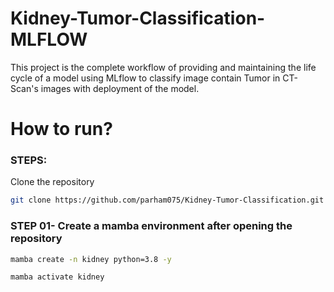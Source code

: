 # Kidney-Tumor-Classification-MLFLOW
This project is the complete workflow of providing and maintaining the life cycle of a model using MLflow to classify image contain Tumor in CT-Scan's images with deployment of the model.

# How to run?
### STEPS:

Clone the repository

```bash
git clone https://github.com/parham075/Kidney-Tumor-Classification.git
```
### STEP 01- Create a mamba environment after opening the repository

```bash
mamba create -n kidney python=3.8 -y
```

```bash
mamba activate kidney
```